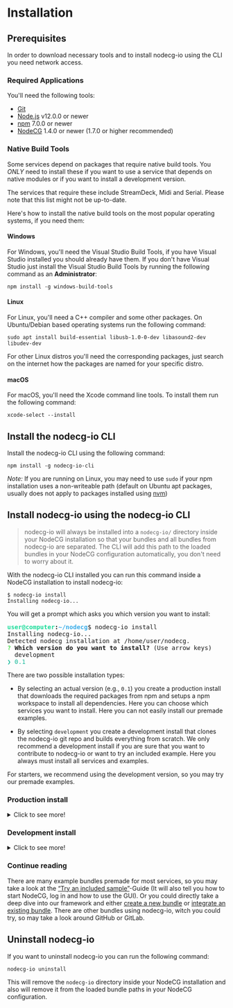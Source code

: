 # Installation

## Prerequisites

In order to download necessary tools and to install nodecg-io using the CLI you
need network access.

### Required Applications

You'll need the following tools:

-   [Git](https://git-scm.com)
-   [Node.js](https://nodejs.org/en/) v12.0.0 or newer
-   [npm](https://www.npmjs.com/get-npm) 7.0.0 or newer
-   [NodeCG](https://nodecg.dev/) 1.4.0 or newer (1.7.0 or higher recommended)

### Native Build Tools

Some services depend on packages that require native build tools. You _ONLY_
need to install these if you want to use a service that depends on native
modules or if you want to install a development version.

The services that require these include StreamDeck, Midi and Serial. Please note
that this list might not be up-to-date.

Here's how to install the native build tools on the most popular operating
systems, if you need them:

#### Windows

For Windows, you'll need the Visual Studio Build Tools, if you have Visual
Studio installed you should already have them. If you don't have Visual Studio
just install the Visual Studio Build Tools by running the following command as
an **Administrator**:

```shell
npm install -g windows-build-tools
```

#### Linux

For Linux, you'll need a C++ compiler and some other packages. On Ubuntu/Debian
based operating systems run the following command:

```shell
sudo apt install build-essential libusb-1.0-0-dev libasound2-dev libudev-dev
```

For other Linux distros you'll need the corresponding packages, just search on
the internet how the packages are named for your specific distro.

#### macOS

For macOS, you'll need the Xcode command line tools. To install them run the
following command:

```shell
xcode-select --install
```

## Install the nodecg-io CLI

Install the nodecg-io CLI using the following command:

```shell
npm install -g nodecg-io-cli
```

_Note:_ If you are running on Linux, you may need to use `sudo` if your npm
installation uses a non-writeable path (default on Ubuntu apt packages, usually
does not apply to packages installed using [nvm](https://github.com/nvm-sh/nvm))

## Install nodecg-io using the nodecg-io CLI

> nodecg-io will always be installed into a `nodecg-io/` directory inside your
> NodeCG installation so that your bundles and all bundles from nodecg-io are
> separated. The CLI will add this path to the loaded bundles in your NodeCG
> configuration automatically, you don't need to worry about it.

With the nodecg-io CLI installed you can run this command inside a NodeCG
installation to install nodecg-io:

```shell
$ nodecg-io install
Installing nodecg-io...
```

You will get a prompt which asks you which version you want to install:

<pre><b><span style="color:#1cdc9a">user@computer</span>:<span   style="color:#3daee9">~/nodecg</span></b>$ nodecg-io install
Installing nodecg-io...
Detected nodecg installation at /home/user/nodecg.
<span style="color:#11d116">?</span> <b>Which version do you want to install?</b> (Use arrow keys) 
  development 
<span style="color:#1abc9c">❯ 0.1</span></pre>

There are two possible installation types:

-   By selecting an actual version (e.g., `0.1`) you create a production install
    that downloads the required packages from npm and setups a npm workspace to
    install all dependencies. Here you can choose which services you want to
    install. Here you can not easily install our premade examples.

-   By selecting `development` you create a development install that clones the
    nodecg-io git repo and builds everything from scratch. We only recommend a
    development install if you are sure that you want to contribute to nodecg-io
    or want to try an included example. Here you always must install all
    services and examples.

For starters, we recommend using the development version, so you may try our
premade examples.

### Production install

<details>
  <summary>Click to see more!</summary>

Because you selected a production install you may select the services to be
included in this next step:

<pre><b><span style="color:#1cdc9a">user@computer</span>:<span style="color:#3daee9">~/nodecg</span></b>$ nodecg-io install
Installing nodecg-io...
Detected nodecg installation at /home/user/nodecg.
<span style="color:#11d116">?</span> <b>Which version do you want to install?</b> <span style="color:#1abc9c">0.1</span>
<span style="color:#11d116">?</span> <b>Which services do you want to use?</b> (Press <span style="color:#16a085">&lt;space&gt;</span> to select, <span    style="color:#16a085">&lt;a&gt;</span> to toggle all,
<span style="color:#16a085">&lt;i&gt;</span> to invert selection, and <span style="color:#16a085">&lt;enter&gt;</span> to proceed)
<span style="color:#1abc9c">❯◯ ahk</span>
 ◯ android
 ◯ curseforge
 ◯ discord
 ◯ intellij
 ◯ irc
 ◯ midi-input
(Move up and down to reveal more choices)</pre>

If you want to every change your nodecg-io installation to add/remove a service
or change the version, you can always re-run `nodecg-io install`. If a nodecg-io
installation is found, its options will be preselected in the prompt. Re-running
`nodecg-io install` will also update all packages to the latest patch version.

</details>

### Development install

<details>
  <summary>Click to see more!</summary>

Because you selected a production install you may select to use the samples and
documentation to be included in these next steps:

<pre><b><span style="color:#1cdc9a">user@computer</span>:<span style="color:#3daee9">~/nodecg</span></b>$ nodecg-io install
Installing nodecg-io...
Detected nodecg installation at /home/user/nodecg.
<span style="color:#11d116">?</span> <b>Which version do you want to install?</b> <span style="color:#1abc9c">development</span>
<span style="color:#11d116">?</span> <b>Would you like to use the provided samples?</b> (y/N) </pre>

<pre><b><span style="color:#1cdc9a">user@computer</span>:<span style="color:#3daee9">~/nodecg</span></b>$ nodecg-io install
Installing nodecg-io...
Detected nodecg installation at /home/user/nodecg.
<span style="color:#11d116">?</span> <b>Which version do you want to install?</b> <span style="color:#1abc9c">development</span>
<span style="color:#11d116">?</span> <b>Would you like to use the provided samples?</b> <span style="color:#1abc9c">No</span>
<span style="color:#11d116">?</span> <b>Would you like to clone the documentation?</b> (y/N) </pre>

If you want to every change your nodecg-io installation to add/remove a service
or change the version, you can always re-run `nodecg-io install`. If a nodecg-io
installation is found, its options will be preselected in the prompt. Re-running
`nodecg-io install` will also pull the repository and rebuild it.

</details>

### Continue reading

There are many example bundles premade for most services, so you may take a look
at the
[“Try an included sample”](../getting_started/try_example_bundle.md)-Guide (It
will also tell you how to start NodeCG, log in and how to use the GUI). Or you
could directly take a deep dive into our framework and either
[create a new bundle](./create_new_bundle.md) or
[integrate an existing bundle](./existing_bundle.md). There are other bundles
using nodecg-io, witch you could try, so may take a look around GitHub or
GitLab.

## Uninstall nodecg-io

If you want to uninstall nodecg-io you can run the following command:

```shell
nodecg-io uninstall
```

This will remove the `nodecg-io` directory inside your NodeCG installation and
also will remove it from the loaded bundle paths in your NodeCG configuration.
